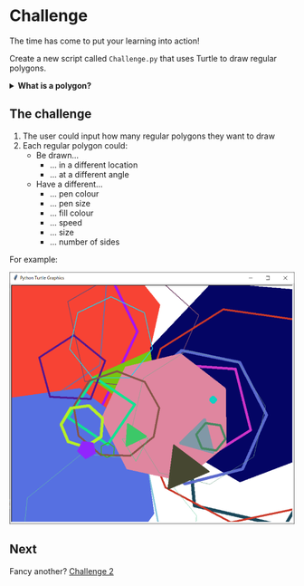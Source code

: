 # Challenge

The time has come to put your learning into action!

Create a new script called `Challenge.py` that uses Turtle to draw regular polygons.

<details> <summary> <b> What is a polygon? </b> </summary>

## What is a polygon?

### Polygon

A polygon is a closed 2D shape whose sides are all straight. For example, a right angled triangle or a rectangle but not a semi-circle.

![image](./polygons.png)

### Regular polygon

A regular polygon is a polygon whose sides are all the same length and angles are all the same size. For example, a square or an equilateral triangle.

![image](./regular_polygons.png)


### Angles

#### Interior angles

An interior angle of a polygon is the angle between two sides in one corner (or vertex) on the **inside** of the polygon.


![image](./interior_angle.png)

#### Exterior angles

An exterior angle of a polygon is the angle made between one side of a polygon and a line extended from another side of the polygon.

![image](./exterior_angle.png)

#### Facts about interior and exterior angles

- The total of all the interior angles in an $n$ sided polygon equals $(n - 2) * 180$.
- The sum of an interior and an exterior angle of a polygon equals 180.
- The total of all the exterior angles in a polygon equals 360.
- One exterior angle of a regular $n$ sided polygon equals $360 ÷ n$.

</details>

## The challenge

1. The user could input how many regular polygons they want to draw
2. Each regular polygon could:
    - Be drawn...
        - ... in a different location
        - ... at a different angle
    - Have a different...
        - ... pen colour
        - ... pen size
        - ... fill colour
        - ... speed
        - ... size
        - ... number of sides

For example:

![image](./example.PNG)

## Next

Fancy another? [Challenge 2](04-challenge2.md)